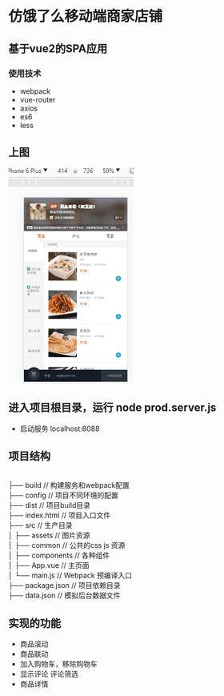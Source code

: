#  仿饿了么移动端商家店铺
## 基于vue2的SPA应用
### 使用技术
  * webpack
  * vue-router
  * axios
  * es6
  * less
## 上图
![Alt Text](https://github.com/ChipingLew/el-app/blob/master/el.app.gif)
## 进入项目根目录，运行 node prod.server.js
  * 启动服务 localhost:8088
## 项目结构
<br>├── build              // 构建服务和webpack配置
<br>├── config             // 项目不同环境的配置
<br>├── dist               // 项目build目录
<br>├── index.html         // 项目入口文件
<br>├── src                // 生产目录
<br>│   ├── assets         // 图片资源
<br>│   ├── common         // 公共的css js 资源
<br>│   ├── components     // 各种组件
<br>│   ├── App.vue        // 主页面
<br>│   └── main.js        // Webpack 预编译入口
<br>├── package.json       // 项目依赖目录
<br>├── data.json          // 模拟后台数据文件

## 实现的功能
* 商品滚动
* 商品联动
* 加入购物车，移除购物车
* 显示评论 评论筛选
* 商品详情
